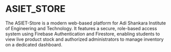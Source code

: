 # ASIET_STORE
The ASIET-Store is a modern web-based platform for Adi Shankara Institute of Engineering and Technology. It features a secure, role-based access system using Firebase Authentication and Firestore, enabling students to view live product stock and authorized administrators to manage inventory on a dedicated dashboard.
